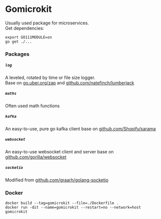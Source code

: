# Gomicrokit
Usually used package for microservices.   
Get dependencies:
```
export GO111MODULE=on
go get ./...
```

### Packages

##### `log`
A leveled, rotated by time or file size logger.  
Base on [go.uber.org/zap](https://github.com/uber-go/zap) and 
[github.com/natefinch/lumberjack](https://github.com/natefinch/lumberjack)

##### `maths`
Often used math functions

##### `kafka`
An easy-to-use, pure go kafka client base on [github.com/Shopify/sarama](https://github.com/Shopify/sarama)

##### `websocket`
An easy-to-use websocket client and server base on [github.com/gorilla/websocket](https://github.com/gorilla/websocket)

##### `socketio`
Modified from [github.com/graarh/golang-socketio](https://github.com/graarh/golang-socketio)

### Docker
```docker build --tag=gomicrokit --file=./Dockerfile .```  
```docker run -dit --name=gomicrokit --restart=no --network=host gomicrokit```  

